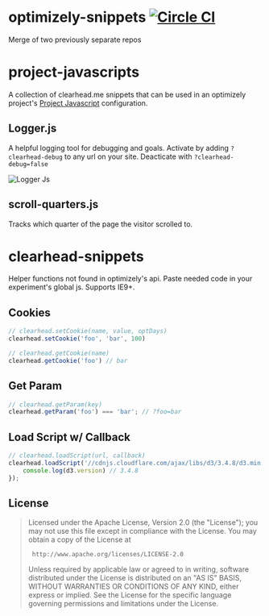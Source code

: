 # optimizely-snippets [![Circle CI](https://circleci.com/gh/clearhead/optimizely-snippets/tree/master.svg?style=svg)](https://circleci.com/gh/clearhead/optimizely-snippets/tree/master)

Merge of two previously separate repos

project-javascripts
===================

A collection of clearhead.me snippets that can be used in an optimizely project's [Project Javascript](https://community.optimizely.com/t5/Product-What-s-New/A-new-feature-to-help-you-run-advanced-experiments-faster/ba-p/8739) configuration.

## Logger.js

A helpful logging tool for debugging and goals. Activate by adding `?clearhead-debug` to any url on your site. Deacticate with `?clearhead-debug=false`

![Logger Js](http://i.imgur.com/JkhJOih.gif)

## scroll-quarters.js

Tracks which quarter of the page the visitor scrolled to.


clearhead-snippets
==================

Helper functions not found in optimizely's api. Paste needed code in your experiment's global js. Supports IE9+.

## Cookies ##

```javascript
// clearhead.setCookie(name, value, optDays)
clearhead.setCookie('foo', 'bar', 100)

// clearhead.getCookie(name)
clearhead.getCookie('foo') // bar
```

## Get Param

```javascript
// clearhead.getParam(key)
clearhead.getParam('foo') === 'bar'; // ?foo=bar
```

## Load Script w/ Callback ##

```javascript
// clearhead.loadScript(url, callback)
clearhead.loadScript('//cdnjs.cloudflare.com/ajax/libs/d3/3.4.8/d3.min.js', function () {
	console.log(d3.version) // 3.4.8
});
```

## License ##

> Licensed under the Apache License, Version 2.0 (the "License");
> you may not use this file except in compliance with the License.
> You may obtain a copy of the License at
>
>      http://www.apache.org/licenses/LICENSE-2.0
>
> Unless required by applicable law or agreed to in writing, software
> distributed under the License is distributed on an "AS IS" BASIS,
> WITHOUT WARRANTIES OR CONDITIONS OF ANY KIND, either express or implied.
> See the License for the specific language governing permissions and
> limitations under the License.

